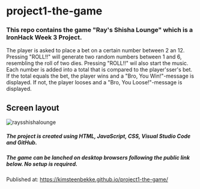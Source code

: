 # project1-the-game

### This repo contains the game "Ray's Shisha Lounge" which is a IronHack Week 3 Project.
The player is asked to place a bet on a certain number between 2 an 12. Pressing "ROLL!!" will generate two random numbers between 1 and 6, resembling the roll of two dies. Pressing "ROLL!!" wil also start the music. Each number is added into a total that is compared to the player'sser's bet. If the total equals the bet, the player wins and a "Bro, You Win!"-message is displayed. If not, the player looses and a "Bro, You Loose!"-message is displayed.  

## Screen layout
![raysshishalounge](https://user-images.githubusercontent.com/65952389/150403511-71e180d0-2606-4f8e-94f5-44ed0e83c683.PNG)

##### The project is created using HTML, JavaScript, CSS, Visual Studio Code and GitHub.

##### The game can be lanched on desktop browsers following the public link below. No setup is required.

Published at: https://kimsteenbekke.github.io/project1-the-game/
